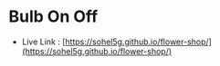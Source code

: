 # Bulb On Off


- Live Link : [https://sohel5g.github.io/flower-shop/](https://sohel5g.github.io/flower-shop/)
